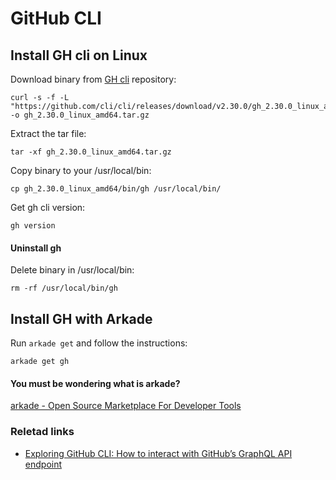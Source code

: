 # GitHub CLI

## Install GH cli on Linux

Download binary from [GH cli](https://github.com/cli/cli) repository:
```shell
curl -s -f -L "https://github.com/cli/cli/releases/download/v2.30.0/gh_2.30.0_linux_amd64.tar.gz" -o gh_2.30.0_linux_amd64.tar.gz
```

Extract the tar file:
```shell
tar -xf gh_2.30.0_linux_amd64.tar.gz
```

Copy binary to your /usr/local/bin:
```shell
cp gh_2.30.0_linux_amd64/bin/gh /usr/local/bin/
```

Get gh cli version:
```shell
gh version
```

#### Uninstall gh

Delete binary in /usr/local/bin:
```shell
rm -rf /usr/local/bin/gh
```


## Install GH with Arkade

Run `arkade get` and follow the instructions:
```shell
arkade get gh
```

#### You must be wondering what is arkade?

[arkade - Open Source Marketplace For Developer Tools](https://github.com/alexellis/arkade)


### Reletad links

- [Exploring GitHub CLI: How to interact with GitHub’s GraphQL API endpoint](https://github.blog/developer-skills/github/exploring-github-cli-how-to-interact-with-githubs-graphql-api-endpoint/)
